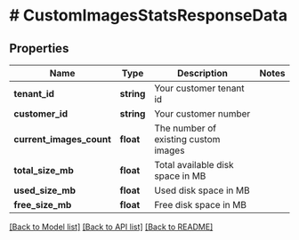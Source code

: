 # # CustomImagesStatsResponseData

## Properties

Name | Type | Description | Notes
------------ | ------------- | ------------- | -------------
**tenant_id** | **string** | Your customer tenant id |
**customer_id** | **string** | Your customer number |
**current_images_count** | **float** | The number of existing custom images |
**total_size_mb** | **float** | Total available disk space in MB |
**used_size_mb** | **float** | Used disk space in MB |
**free_size_mb** | **float** | Free disk space in MB |

[[Back to Model list]](../../README.md#models) [[Back to API list]](../../README.md#endpoints) [[Back to README]](../../README.md)
